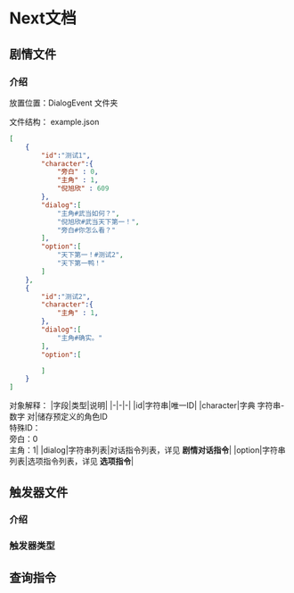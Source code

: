 # Next文档

## 剧情文件

### 介绍
放置位置：DialogEvent 文件夹

文件结构：
example.json
```json
[
    {
        "id":"测试1",
        "character":{
            "旁白" : 0,
            "主角" : 1,
            "倪旭欣" : 609
        },
        "dialog":[
            "主角#武当如何？",
            "倪旭欣#武当天下第一！",
            "旁白#你怎么看？"
        ],
        "option":[
            "天下第一！#测试2",
            "天下第一鸭！"
        ]
    },
    {
        "id":"测试2",
        "character":{
            "主角" : 1,
        },
        "dialog":[
            "主角#确实。"
        ],
        "option":[

        ]
    }
]
```

对象解释：
|字段|类型|说明|
|-|-|-|
|id|字符串|唯一ID|
|character|字典 字符串-数字 对|储存预定义的角色ID<br>特殊ID：<br>旁白：0<br>主角：1|
|dialog|字符串列表|对话指令列表，详见 **剧情对话指令**|
|option|字符串列表|选项指令列表，详见 **选项指令**|

## 触发器文件

### 介绍

### 触发器类型

## 查询指令